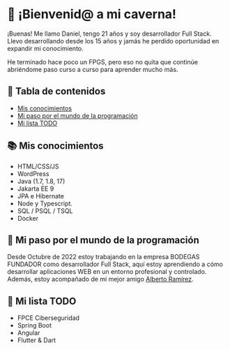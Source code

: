 # :game_die: ¡Bienvenid@ a mi caverna! 
¡Buenas! Me llamo Daniel, tengo 21 años y soy desarrollador Full Stack. Llevo desarrollando desde los 15 años y jamás he perdido oportunidad en expandir mi conocimiento.

He terminado hace poco un FPGS, pero eso no quita que continúe abriéndome paso curso a curso para aprender mucho más.

## :scroll: Tabla de contenidos 
- [Mis conocimientos](#books-mis-conocimientos)
- [Mi paso por el mundo de la programación](#-mi-paso-por-el-mundo-de-la-programación)
- [Mi lista TODO](#-mi-lista-todo)

## :books: Mis conocimientos 
- HTML/CSS/JS
- WordPress
- Java (1.7, 1.8, 17)
- Jakarta EE 9
- JPA e Hibernate
- Node y Typescript.
- SQL / PSQL / TSQL
- Docker

## 🔭 Mi paso por el mundo de la programación 
Desde Octubre de 2022 estoy trabajando en la empresa BODEGAS FUNDADOR como desarrollador Full Stack, aquí estoy aprendiendo a cómo desarrollar aplicaciones WEB en un entorno profesional y controlado. Además, estoy acompañado de mi mejor amigo [Alberto Ramírez](https://github.com/Alrafe02).

## 🌱 Mi lista TODO 
- FPCE Ciberseguridad
- Spring Boot
- Angular
- Flutter & Dart
